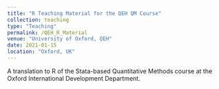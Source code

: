 ```yaml
---
title: "R Teaching Material for the QEH QM Course"
collection: teaching
type: "Teaching"
permalink: /QEH_R_Material
venue: "University of Oxford, QEH"
date: 2021-01-15
location: "Oxford, UK"
---
```


A translation to R of the Stata-based Quantitative Methods course at the Oxford International Development Department. 
